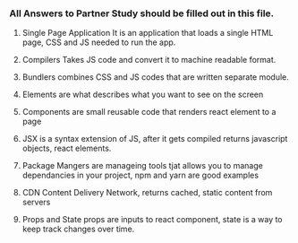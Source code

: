### All Answers to Partner Study should be filled out in this file.

1. Single Page Application
It is an application that loads a single HTML page, CSS and JS needed to run the app. 

2. Compilers
Takes JS code and convert it to machine readable format. 

3. Bundlers
combines CSS and JS codes that are written separate module. 

4. Elements
are what describes what you want to see on the screen 

5. Components 
are small reusable code that renders react element to a page

6. JSX
is a syntax extension of JS, after it gets compiled returns javascript objects, react elements.

7. Package Mangers
are manageing tools tjat allows you to manage dependancies in your project, npm and yarn are good examples

8. CDN
Content Delivery Network, returns cached, static content from servers 

9. Props and State
props are inputs to react component, state is a way to keep track changes over time. 
